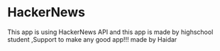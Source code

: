 # HackerNews
This app is using HackerNews API
and this app is made by highschool student
,Support to make any good app!!!
made by Haidar
